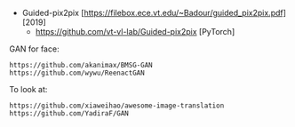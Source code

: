 - Guided-pix2pix [https://filebox.ece.vt.edu/~Badour/guided_pix2pix.pdf] [2019]
	+ https://github.com/vt-vl-lab/Guided-pix2pix [PyTorch]

GAN for face:
~~~
https://github.com/akanimax/BMSG-GAN
https://github.com/wywu/ReenactGAN
~~~

To look at:
~~~
https://github.com/xiaweihao/awesome-image-translation
https://github.com/YadiraF/GAN
~~~
